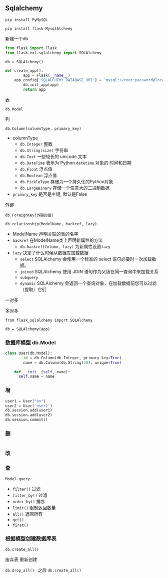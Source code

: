 ## Sqlalchemy

`pip install PyMySQL`

`pip install flask-MysqlAlchemy`

新建一个db

```python
from flask import Flask
from flask.ext.sqlalchemy import SQLAlchemy

db = SQLAlchemy()

def create_app():
		app = Flask(__name__)
    app.config['SQLALCHEMY_DATABASE_URI'] = 'mysql://root:password@localhost:3306/throne'
		db.init_app(app)
		return app
```

表

`db.Model`

列

`db.Column(columnType, primary_key)`

- columnType
  - `db.Integer` 整数
  - `db.String(size)` 字符串
  - `db.Text` 一些较长的 unicode 文本
  - `db.DateTime` 表示为 Python `datetime` 对象的 时间和日期
  - `db.Float` 浮点值
  - `db.Boolean` 浮点值
  - `db.PickleType` 存储为一个持久化的Python对象
  - `db.LargeBinary` 存储一个任意大的二进制数据
- `primary_key`  是否是主键, 默认是False

外键

`db.ForeignKey(外键的值)` 



`db.relationship(ModelName, backref, lazy)`

- ModelName 声明关联的表的名字
- `backref` 在ModelName类上声明新属性的方法
  - `db.backref(Column, lazy)` 为新属性设置`lazy`
- `lazy` 决定了什么时候从数据库加载数据
  - `select`  SQLAlchemy 会使用一个标准的 select 语句必要时一次加载数据。
  - `joined` SQLAlchemy 使用 JOIN 语句作为父级在同一查询中来加载关系
  - `subquery` 
  - `dynamic` SQLAlchemy 会返回一个查询对象，在加载数据前您可以过滤（提取）它们

一对多



多对多



`from flask_sqlalchemy import SQLAlchemy`

`db = SQLAlchemy(app)`

### 数据库模型 db.Model

```python
class User(db.Model):
		id = db.Column(db.Integer, primary_key=True)
		name = db.Column(db.String(20), unique=True)
    
    def __init__(self, name):
      self.name = name
```

### 增

```python
user1 = User("bo")
user2 = User('user2')
db.session.add(user1)
db.session.add(user2)
db.session.commit()
```



### 删

```

```



### 改

### 查

`Model.query`

+ `filter()`    过滤
+ `filter_by()`  过滤
+ `order_by()`  排序
+ `limit()`  限制返回数量
+ `all()` 返回所有
+ `get()`
+ `first()`

### 根据模型创建数据库表

`db.create_all()`

废弃表 重新创建

`db.drop_all() `  之后 `db.create_all()`



